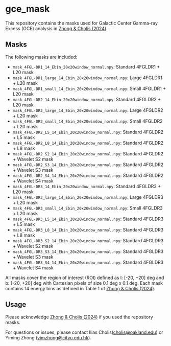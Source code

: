 # gce_mask

This repository contains the masks used for Galactic Center Gamma-ray Excess (GCE) analysis in [Zhong & Cholis (2024)](https://arxiv.org/abs/2401.xxxxx). 

## Masks

The following masks are included:

- `mask_4FGL-DR1_14_Ebin_20x20window_normal.npy`: Standard 4FGLDR1 + L20 mask
- `mask_4FGL-DR1_large_14_Ebin_20x20window_normal.npy`: Large 4FGLDR1 + L20 mask
- `mask_4FGL-DR1_small_14_Ebin_20x20window_normal.npy`: Small 4FGLDR1 + L20 mask
- `mask_4FGL-DR2_14_Ebin_20x20window_normal.npy`: Standard 4FGLDR2 + L20 mask
- `mask_4FGL-DR2_large_14_Ebin_20x20window_normal.npy`: Large 4FGLDR2 + L20 mask
- `mask_4FGL-DR2_small_14_Ebin_20x20window_normal.npy`: Small 4FGLDR2 + L20 mask
- `mask_4FGL-DR2_L5_14_Ebin_20x20window_normal.npy`: Standard 4FGLDR2 + L5 mask
- `mask_4FGL-DR2_L8_14_Ebin_20x20window_normal.npy`: Standard 4FGLDR2 + L8 mask
- `mask_4FGL-DR2_S2_14_Ebin_20x20window_normal.npy`: Standard 4FGLDR2 + Wavelet S2 mask
- `mask_4FGL-DR2_S3_14_Ebin_20x20window_normal.npy`: Standard 4FGLDR2 + Wavelet S3 mask
- `mask_4FGL-DR2_S4_14_Ebin_20x20window_normal.npy`: Standard 4FGLDR2 + Wavelet S4 mask
- `mask_4FGL-DR3_14_Ebin_20x20window_normal.npy`: Standard 4FGLDR3 + L20 mask
- `mask_4FGL-DR3_large_14_Ebin_20x20window_normal.npy`: Large 4FGLDR3 + L20 mask
- `mask_4FGL-DR3_small_14_Ebin_20x20window_normal.npy`: Small 4FGLDR3 + L20 mask
- `mask_4FGL-DR3_L5_14_Ebin_20x20window_normal.npy`: Standard 4FGLDR3 + L5 mask
- `mask_4FGL-DR3_L8_14_Ebin_20x20window_normal.npy`: Standard 4FGLDR3 + L8 mask
- `mask_4FGL-DR3_S2_14_Ebin_20x20window_normal.npy`: Standard 4FGLDR3 + Wavelet S2 mask
- `mask_4FGL-DR3_S3_14_Ebin_20x20window_normal.npy`: Standard 4FGLDR3 + Wavelet S3 mask
- `mask_4FGL-DR3_S4_14_Ebin_20x20window_normal.npy`: Standard 4FGLDR3 + Wavelet S4 mask

All masks cover the region of interest (ROI) defined as l: [-20, +20] deg and b: [-20, +20] deg with Cartesian pixels of size 0.1 deg x 0.1 deg. Each mask contains 14 energy bins as defined in Table 1 of [Zhong & Cholis (2024)](https://arxiv.org/abs/2401.xxxxx).

## Usage

Please acknowledge [Zhong & Cholis (2024)](https://arxiv.org/abs/2401.xxxxx) if you used the repository masks.

For questions or issues, please contact Ilias Cholis(cholis@oakland.edu) or Yiming Zhong (yimzhong@cityu.edu.hk).
